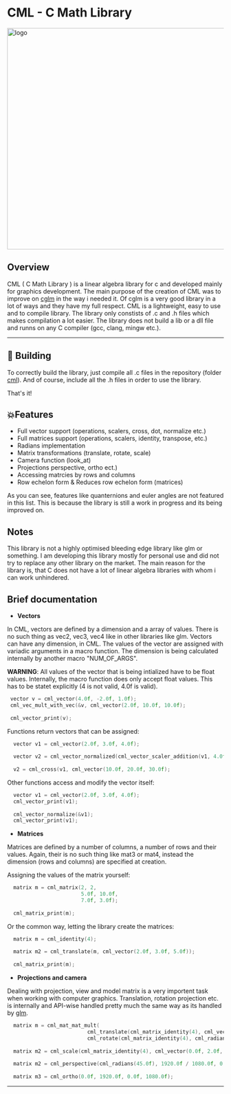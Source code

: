 # CML - C Math Library
<image src="git-assets/logo.png" alt="logo" width=515px></image>

## Overview
CML ( C Math Library ) is a linear algebra library for c and developed mainly for graphics development. 
The main purpose of the creation of CML was to improve on [cglm](https://github.com/recp/cglm) in the way i needed it. 
Of cglm is a very good library in a lot of ways and they have my full respect. 
CML is a lightweight, easy to use and to compile library. The library only constists of .c and .h files which makes compilation a lot easier. 
The library does not build a lib or a dll file and runns on any C compiler (gcc, clang, mingw etc.). 

***

## 🛬 Building

To correctly build the library, just compile all .c files in the repository (folder [cml](https://github.com/cococry/cml/tree/main/cml)). And of course, include
all the .h files in order to use the library. 

That's it! 

## 💥Features

- Full vector support (operations, scalers, cross, dot, normalize etc.)
- Full matrices support (operations, scalers, identity, transpose, etc.)
- Radians implementation
- Matrix transformations (translate, rotate, scale)
- Camera function (look_at)
- Projections perspective, ortho ect.)
- Accessing matrcies by rows and columns
- Row echelon form & Reduces row echelon form (matrices)

As you can see, features like quanternions and euler angles are not featured in this list. This is because the library is still a 
work in progress and its being improved on.

## Notes

This library is not a highly optimised bleeding edge library like glm or something. I am developing this library mostly for personal use and did not try to
replace any other library on the market. The main reason for the library is, that C does not have a lot of linear algebra libraries with whom i can work
unhindered.

## Brief documentation

- **Vectors**

In CML, vectors are defined by a dimension and a array of values. There is no such thing as vec2, vec3, vec4 like in other libraries like glm.
Vectors can have any dimension, in CML. The values of the vector are assigned with variadic arguments in a macro function. The dimension is being
calculated internally by another macro "NUM_OF_ARGS". 

**WARNING**:
All values of the vector that is being intialized have to be float values. Internally, the macro function does only accept float values. This
has to be statet explicitly (4 is not valid, 4.0f is valid).

```C
 vector v = cml_vector(4.0f, -2.0f, 1.0f);
 cml_vec_mult_with_vec(&v, cml_vector(2.0f, 10.0f, 10.0f);
 
 cml_vector_print(v);
```

Functions return vectors that can be assigned:

```C
  vector v1 = cml_vector(2.0f, 3.0f, 4.0f);
  
  vector v2 = cml_vector_normalized(cml_vector_scaler_addition(v1, 4.0f));
  
  v2 = cml_cross(v1, cml_vector(10.0f, 20.0f, 30.0f);
```

Other functions access and modify the vector itself:

```C
  vector v1 = cml_vector(2.0f, 3.0f, 4.0f);
  cml_vector_print(v1);
  
  cml_vector_normalize(&v1);
  cml_vector_print(v1);
```

- **Matrices**

Matrices are defined by a number of columns, a number of rows and their values. Again, their is no such thing like mat3 or mat4, instead the dimension
(rows and columns) are specified at creation.

Assigning the values of the matrix yourself:

```C
  matrix m = cml_matrix(2, 2, 
                        5.0f, 10.0f,
                        7.0f, 3.0f);
                        
  cml_matrix_print(m);
```

Or the common way, letting the library create the matrices:

```C
  matrix m = cml_identity(4);
  
  matrix m2 = cml_translate(m, cml_vector(2.0f, 3.0f, 5.0f));
  
  cml_matrix_print(m);
```

- **Projections and camera**

Dealing with projection, view and model matrix is a very importent task when working with computer graphics. Translation, rotation projection etc. is internally
and API-wise handled pretty much the same way as its handled by [glm](https://github.com/g-truc/glm).

```C
  matrix m = cml_mat_mat_mult(
                          cml_translate(cml_matrix_identity(4), cml_vector(1.0f, 2.0f, 3.0f)), 
                          cml_rotate(cml_matrix_identity(4), cml_radians(45.0f), cml_vector(0.0f, 0.0f, 1.0f)));
  
  matrix m2 = cml_scale(cml_matrix_identity(4), cml_vector(0.0f, 2.0f, 0.0f));
  
  matrix m2 = cml_perspective(cml_radians(45.0f), 1920.0f / 1080.0f, 0.1f, 1000.0f);
  
  matrix m3 = cml_ortho(0.0f, 1920.0f, 0.0f, 1080.0f);
```

***
